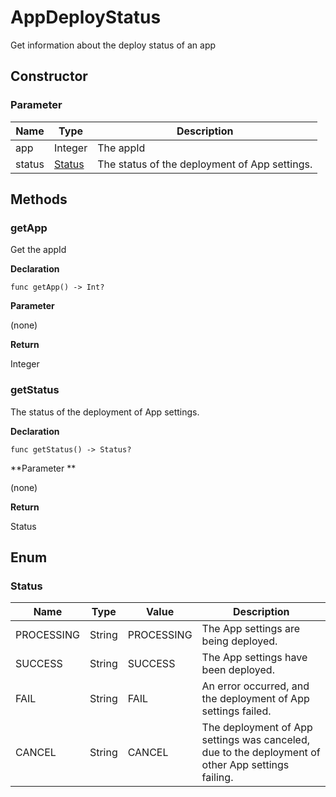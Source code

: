 # AppDeployStatus

Get information about the deploy status of an app

## Constructor

### **Parameter**


| Name| Type| Description |
| --- | --- | --- |
| app | Integer | The appId
| status | [Status](#status) | The status of the deployment of App settings.

## Methods

### getApp

Get the appId

**Declaration**

```
func getApp() -> Int?
```

**Parameter**

(none)

**Return**

Integer

### getStatus

The status of the deployment of App settings.

**Declaration**

```
func getStatus() -> Status?
```

**Parameter **

(none)

**Return**

Status

## Enum

### Status

| Name | Type | Value | Description |
| --- | --- | --- | --- |
| PROCESSING | String | PROCESSING | The App settings are being deployed.
| SUCCESS | String | SUCCESS | The App settings have been deployed.
| FAIL | String | FAIL | An error occurred, and the deployment of App settings failed.
| CANCEL | String | CANCEL | The deployment of App settings was canceled, due to the deployment of other App settings failing.